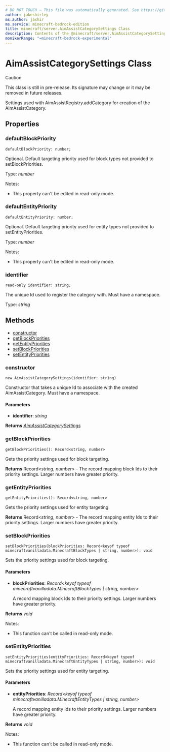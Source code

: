 ```yaml
---
# DO NOT TOUCH — This file was automatically generated. See https://github.com/mojang/minecraftapidocsgenerator to modify descriptions, examples, etc.
author: jakeshirley
ms.author: jashir
ms.service: minecraft-bedrock-edition
title: minecraft/server.AimAssistCategorySettings Class
description: Contents of the @minecraft/server.AimAssistCategorySettings class.
monikerRange: "=minecraft-bedrock-experimental"
---
```

# AimAssistCategorySettings Class

> [!CAUTION]
> This class is still in pre-release.  Its signature may change or it may be removed in future releases.

Settings used with AimAssistRegistry.addCategory for creation of the AimAssistCategory.

## Properties

### **defaultBlockPriority**
`defaultBlockPriority: number;`

Optional. Default targeting priority used for block types not provided to setBlockPriorities.

Type: *number*

Notes:
  - This property can't be edited in read-only mode.

### **defaultEntityPriority**
`defaultEntityPriority: number;`

Optional. Default targeting priority used for entity types not provided to setEntityPriorities.

Type: *number*

Notes:
  - This property can't be edited in read-only mode.

### **identifier**
`read-only identifier: string;`

The unique Id used to register the category with. Must have a namespace.

Type: *string*

## Methods
- [constructor](#constructor)
- [getBlockPriorities](#getblockpriorities)
- [getEntityPriorities](#getentitypriorities)
- [setBlockPriorities](#setblockpriorities)
- [setEntityPriorities](#setentitypriorities)

### **constructor**
`
new AimAssistCategorySettings(identifier: string)
`

Constructor that takes a unique Id to associate with the created AimAssistCategory. Must have a namespace.

#### **Parameters**
- **identifier**: *string*

**Returns** [*AimAssistCategorySettings*](AimAssistCategorySettings.md)

### **getBlockPriorities**
`
getBlockPriorities(): Record<string, number>
`

Gets the priority settings used for block targeting.

**Returns** Record<*string*, *number*> - The record mapping block Ids to their priority settings. Larger numbers have greater priority.

### **getEntityPriorities**
`
getEntityPriorities(): Record<string, number>
`

Gets the priority settings used for entity targeting.

**Returns** Record<*string*, *number*> - The record mapping entity Ids to their priority settings. Larger numbers have greater priority.

### **setBlockPriorities**
`
setBlockPriorities(blockPriorities: Record<keyof typeof minecraftvanilladata.MinecraftBlockTypes | string, number>): void
`

Sets the priority settings used for block targeting.

#### **Parameters**
- **blockPriorities**: *Record<keyof typeof minecraftvanilladata.MinecraftBlockTypes | string, number>*
  
  A record mapping block Ids to their priority settings. Larger numbers have greater priority.

**Returns** *void*
  
Notes:
- This function can't be called in read-only mode.

### **setEntityPriorities**
`
setEntityPriorities(entityPriorities: Record<keyof typeof minecraftvanilladata.MinecraftEntityTypes | string, number>): void
`

Sets the priority settings used for entity targeting.

#### **Parameters**
- **entityPriorities**: *Record<keyof typeof minecraftvanilladata.MinecraftEntityTypes | string, number>*
  
  A record mapping entity Ids to their priority settings. Larger numbers have greater priority.

**Returns** *void*
  
Notes:
- This function can't be called in read-only mode.
